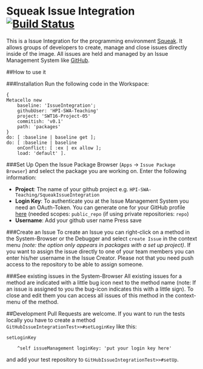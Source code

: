 Squeak Issue Integration [![Build Status](https://travis-ci.org/HPI-SWA-Teaching/SWT16-Project-05.svg?branch=master)](https://travis-ci.org/HPI-SWA-Teaching/SWT16-Project-05)
===================

This is a Issue Integration for the programming environment
[Squeak](http://squeak.org/). It allows groups of developers to create, manage
and close issues directly inside of the image. All issues are held and managed
by an Issue Management System like [GitHub](https://github.com).

##How to use it

###Installation
Run the following code in the Workspace:
```smalltalk
{
Metacello new
    baseline: 'IssueIntegration';
    githubUser: 'HPI-SWA-Teaching'
    project: 'SWT16-Project-05'
    commitish: 'v0.1'
    path: 'packages'
}
do: [ :baseline | baseline get ];
do: [ :baseline | baseline
    onConflict: [ :ex | ex allow ];
    load: 'default' ].
```
###Set Up
Open the Issue Package Browser (`Apps` -> `Issue Package Browser`) and select
the package you are working on. Enter the following information:
- **Project**: The name of your github project e.g. `HPI-SWA-Teaching/SqueakIssueIntegration`
- **Login Key**: To authenticate you at the Issue Management System you need an
OAuth-Token. You can generate one for your GitHub profile
[here](https://github.com/settings/tokens)
(needed scopes: `public_repo` (if using private repositories: `repo`)
- **Username**: Add your github user name
Press save

###Create an Issue
To create an Issue you can right-click on a method in the System-Browser or the
Debugger and select `create Issue` in the context menu *(note: the option only
appears in packages with a set up project)*. If you want to assign the issue
directly to one of your team members you can enter his/her username in the
Issue Creator. Please not that you need push access to the repository to be
able to assign someone.

###See existing issues in the System-Browser
All existing issues for a method are indicated with a little bug icon next to
the method name (note: If an issue is assigned to you the bug-icon indicates
this with a little sign). To close and edit them you can access all issues of
this method in the context-menu of the method.

##Development
Pull Requests are welcome.
If you want to run the tests locally you have to create a method
`GitHubIssueIntegrationTest>>#setLoginKey` like this:
```smalltalk
setLoginKey

	^self issueManagement loginKey: 'put your login key here'
```
and add your test repository to `GitHubIssueIntegrationTest>>#setUp`.
